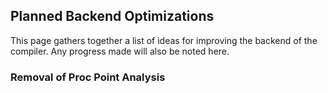 ## Planned Backend Optimizations



This page gathers together a list of ideas for improving the backend of the compiler. Any progress made will also be noted here.


### Removal of Proc Point Analysis


